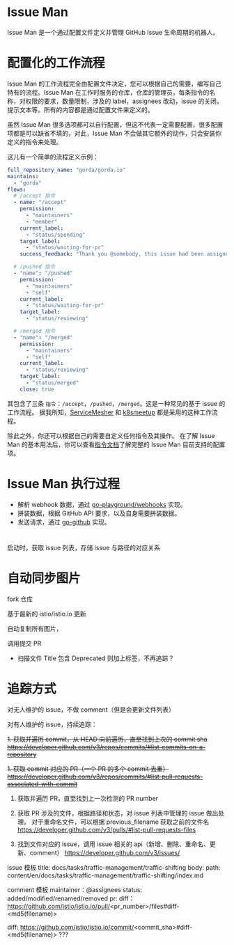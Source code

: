 # Issue Man

Issue Man 是一个通过配置文件定义并管理 GitHub Issue 生命周期的机器人。

# 配置化的工作流程

Issue Man 的工作流程完全由配置文件决定，您可以根据自己的需要，编写自己特有的流程。Issue Man 在工作时服务的仓库，仓库的管理员，每条指令的名称，对权限的要求，数量限制，涉及的 label，assignees 改动，issue 的关闭，提示文本等。所有的内容都是通过配置文件来定义的。

虽然 Issue Man 很多选项都可以自行配置，但这不代表一定需要配置，很多配置项都是可以缺省不填的，对此，Issue Man 不会做其它额外的动作，只会安装你定义的指令来处理。

这儿有一个简单的流程定义示例：

```yaml
full_repository_name: "gorda/gorda.io"
maintains:
  - "gorda"
flows:
  # /accept 指令
  - name: "/accept"
    permission:
      - "maintainers"
      - "member"
    current_label:
      - "status/spending"
    target_label:
      - "status/waiting-for-pr"
    success_feedback: "Thank you @somebody, this issue had been assigned to you."

  # /pushed 指令
  - "name": "/pushed"
    permission:
      - "maintainers"
      - "self"
    current_label:
      - "status/waiting-for-pr"
    target_label:
      - "status/reviewing"

  # /merged 指令
  - "name": "/merged"
    permission:
      - "maintainers"
      - "self"
    current_label:
      - "status/reviewing"
    target_label:
      - "status/merged"
    close: true
```

其包含了三条 `指令`：`/accept`，`/pushed`，`/merged`。这是一种常见的基于 issue 的工作流程。
据我所知，[ServiceMesher](https://github.com/servicemesher) 和 [k8smeetup](https://github.com/k8smeetup) 都是采用的这种工作流程。

除此之外，你还可以根据自己的需要自定义任何指令及其操作。
在了解 Issue Man 的基本用法后，你可以查看[指令文档](instruction.md)了解完整的 Issue Man 目前支持的配置项。

# Issue Man 执行过程

- 解析 webhook 数据，通过 [go-playground/webhooks](https://github.com/go-playground/webhooks) 实现。
- 拼装数据，根据 GitHub API 要求，以及自身需要拼装数据。
- 发送请求，通过 [go-github](https://github.com/google/go-github) 实现。

# 

启动时，获取 issue 列表，存储 issue 与路径的对应关系

# 自动同步图片

fork 仓库

基于最新的 istio/istio.io 更新

自动复制所有图片，

调用提交 PR 

- 扫描文件 Title 包含 Deprecated 则加上标签，不再追踪？

# 追踪方式

对无人维护的 issue，不做 comment（但是会更新文件列表）

对有人维护的 issue，持续追踪：

~~1. 获取并遍历 commit，从 HEAD 向前遍历，直至找到上次的 commit sha
https://developer.github.com/v3/repos/commits/#list-commits-on-a-repository~~

~~1. 获取 commit 对应的 PR（一个 PR 的多个 commit 去重）
https://developer.github.com/v3/repos/commits/#list-pull-requests-associated-with-commit~~

1. 获取并遍历 PR，直至找到上一次检测的 PR number

1. 获取 PR 涉及的文件，根据路径和状态，对 issue 列表中管理的 issue 做出处理。
对于重命名文件，可以根据 previous_filename 获取之前的文件名
https://developer.github.com/v3/pulls/#list-pull-requests-files

1. 找到文件对应的 issue，调用 issue 相关的 api（新增、删除、重命名、更新、comment）
https://developer.github.com/v3/issues/

issue 模板
title: 
  docs/tasks/traffic-management/traffic-shifting
body: 
  path: content/en/docs/tasks/traffic-management/traffic-shifting/index.md

comment 模板
maintainer：@assignees
status: added/modified/renamed/removed
pr: 
diff：https://github.com/istio/istio.io/pull/<pr_number>/files#diff-<md5(filename)>

diff: https://github.com/istio/istio.io/commit/<commit_sha>#diff-<md5(filename)> ???
